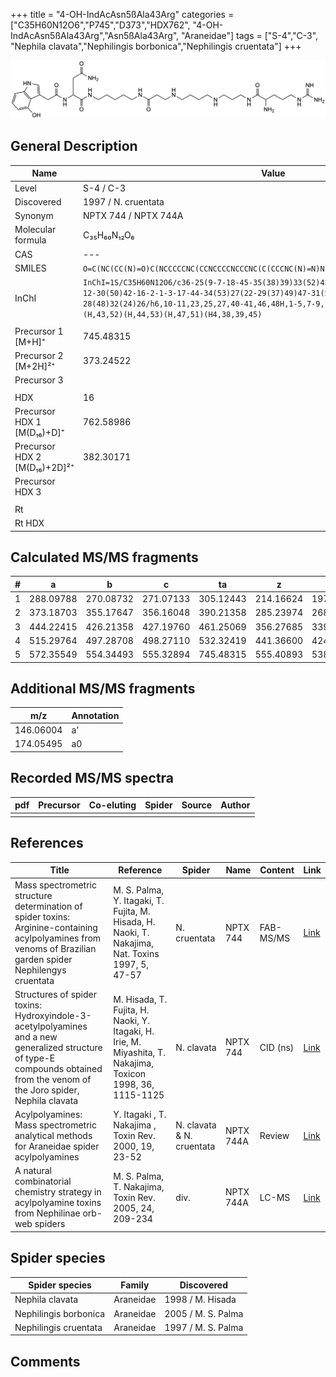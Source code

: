+++
title = "4-OH-IndAcAsn5ßAla43Arg"
categories = ["C35H60N12O6","P745","D373","HDX762",
"4-OH-IndAcAsn5ßAla43Arg","Asn5ßAla43Arg",
"Araneidae"]
tags = ["S-4","C-3",
"Nephila clavata","Nephilingis borbonica","Nephilingis cruentata"]
+++

![](/img/4-OH-IndAcAsn5bAla43Arg.png)

## General Description

| Name                         | Value                |
|------------------------------|----------------------|
| Level                        | S-4 / C-3                    |
| Discovered                   | 1997 / N. cruentata  |
| Synonym                      | NPTX 744 / NPTX 744A |
| Molecular formula            | C₃₅H₆₀N₁₂O₆          |
| CAS                          | ---                  |
| SMILES | `O=C(NC(CC(N)=O)C(NCCCCCNC(CCNCCCCNCCCNC(C(CCCNC(N)=N)N)=O)=O)=O)CC1=CNC2=C1C(O)=CC=C2`  |
| InChI  | `InChI=1S/C35H60N12O6/c36-25(9-7-18-45-35(38)39)33(52)43-19-8-15-40-13-4-5-14-41-20-12-30(50)42-16-2-1-3-17-44-34(53)27(22-29(37)49)47-31(51)21-24-23-46-26-10-6-11-28(48)32(24)26/h6,10-11,23,25,27,40-41,46,48H,1-5,7-9,12-22,36H2,(H2,37,49)(H,42,50)(H,43,52)(H,44,53)(H,47,51)(H4,38,39,45)`  |
|                              |                      |
| Precursor 1 [M+H]⁺           | 745.48315            |
| Precursor 2 [M+2H]²⁺         | 373.24522            |
| Precursor 3                  |                      |
|                              |                      |
| HDX                          | 16                   |
| Precursor HDX 1 [M(D₁₆)+D]⁺   | 762.58986            |
| Precursor HDX 2 [M(D₁₆)+2D]²⁺ | 382.30171            |
| Precursor HDX 3              |                      |
|                              |                      |
| Rt                           |                      |
| Rt HDX                       |                      |

## Calculated MS/MS fragments

| # | a         | b         | c         | ta        | z         | y         | tz        |
|---|-----------|-----------|-----------|-----------|-----------|-----------|-----------|
| 1 | 288.09788 | 270.08732 | 271.07133 | 305.12443 | 214.16624 | 197.13969 | 231.19279 |
| 2 | 373.18703 | 355.17647 | 356.16048 | 390.21358 | 285.23974 | 268.21319 | 302.26629 |
| 3 | 444.22415 | 426.21358 | 427.19760 | 461.25069 | 356.27685 | 339.25030 | 373.30340 |
| 4 | 515.29764 | 497.28708 | 498.27110 | 532.32419 | 441.36600 | 424.33945 | 458.39255 |
| 5 | 572.35549 | 554.34493 | 555.32894 | 745.48315 | 555.40893 | 538.38238 | 572.43548 |

## Additional MS/MS fragments

| m/z       | Annotation |
|-----------|------------|
| 146.06004    | a'   |
| 174.05495    | a0   |

## Recorded MS/MS spectra

| pdf | Precursor | Co-eluting | Spider | Source | Author |
|-----|-----------|------------|--------|--------|--------|
|     |           |            |        |        |        |

## References

| Title                                                                                                                                                                         | Reference                                                                                                   | Spider                    | Name      | Content   | Link                                                                                                               |
|-------------------------------------------------------------------------------------------------------------------------------------------------------------------------------|-------------------------------------------------------------------------------------------------------------|---------------------------|-----------|-----------|--------------------------------------------------------------------------------------------------------------------|
| Mass spectrometric structure determination of spider toxins: Arginine-containing acylpolyamines from venoms of Brazilian garden spider Nephilengys cruentata                  | M. S. Palma, Y. Itagaki, T. Fujita, M. Hisada, H. Naoki, T. Nakajima, Nat. Toxins 1997, 5, 47-57            | N. cruentata              | NPTX 744  | FAB-MS/MS | [Link](https://onlinelibrary.wiley.com/doi/abs/10.1002/%28SICI%29%281997%295%3A2%3C47%3A%3AAID-NT1%3E3.0.CO%3B2-X) |
| Structures of spider toxins: Hydroxyindole-3-acetylpolyamines and a new generalized structure of type-E compounds obtained from the venom of the Joro spider, Nephila clavata | M. Hisada, T. Fujita, H. Naoki, Y. Itagaki, H. Irie, M. Miyashita, T. Nakajima, Toxicon 1998, 36, 1115-1125 | N. clavata                | NPTX 744  | CID (ns)  | [Link](https://www.sciencedirect.com/science/article/pii/S0041010198000865)                                        |
| Acylpolyamines: Mass spectrometric analytical methods for Araneidae spider acylpolyamines                                                                                     | Y. Itagaki , T. Nakajima , Toxin Rev. 2000, 19, 23-52                                                       | N. clavata & N. cruentata | NPTX 744A | Review    | [Link](https://www.tandfonline.com/doi/abs/10.1081/TXR-100100314)                                                  |
| A natural combinatorial chemistry strategy in acylpolyamine toxins from Nephilinae orb-web spiders                                                                            | M. S. Palma, T. Nakajima, Toxin Rev. 2005, 24, 209-234                                                      | div.                      | NPTX 744A | LC-MS     | [Link](https://www.tandfonline.com/doi/abs/10.1081/TXR-200057857)                                                  |

## Spider species

| Spider species        | Family    | Discovered         |
|-----------------------|-----------|--------------------|
| Nephila clavata       | Araneidae | 1998 / M. Hisada   |
| Nephilingis borbonica | Araneidae | 2005 / M. S. Palma |
| Nephilingis cruentata | Araneidae | 1997 / M. S. Palma |

## Comments